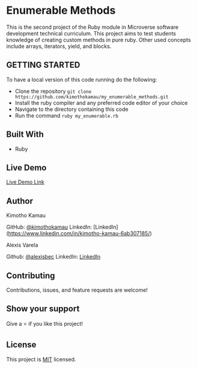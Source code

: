 # Enumerable Methods
This is the second project of the Ruby module in Microverse software development technical curriculum. This project aims to test students knowledge of creating custom methods in pure ruby. Other used concepts include arrays, iterators, yield, and blocks.

## GETTING STARTED
To have a local version of this code running do the following:
- Clone the repository `git clone https://github.com/kimothokamau/my_enumerable_methods.git`
- Install the ruby compiler and any preferred code editor of your choice
- Navigate to the directory containing this code
- Run the command `ruby my_enumerable.rb` 

## Built With

- Ruby

## Live Demo

[Live Demo Link](https://repl.it/@kkamau/FarawayTemptingPlots#main.rb)

## Author

Kimotho Kamau

GitHub: [@kimothokamau](https://github.com/kimothokamau)
LinkedIn: [LinkedIn] (https://www.linkedin.com/in/kimotho-kamau-6ab307185/)

Alexis Varela

Github: [@alexisbec](https://github.com/alexisbec)
LinkedIn: [LinkedIn](https://www.linkedin.com/in/alexis-varela-2584111b7/) 

##  Contributing

Contributions, issues, and feature requests are welcome!

## Show your support

Give a ⭐️ if you like this project!

## License

This project is [MIT](./LICENSE) licensed.